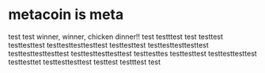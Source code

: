 # metacoin is meta

test
test
winner, winner, chicken dinner!!
test
testttest
test
testtest
testtesttest
testtesttesttesttest
testtesttest
testtesttesttesttest
testtesttesttesttest
testtesttesttesttest
testtesttes
testtesttest
testtesttesttest
testtesttet
testtesttesttest
testtest
testttest
test
